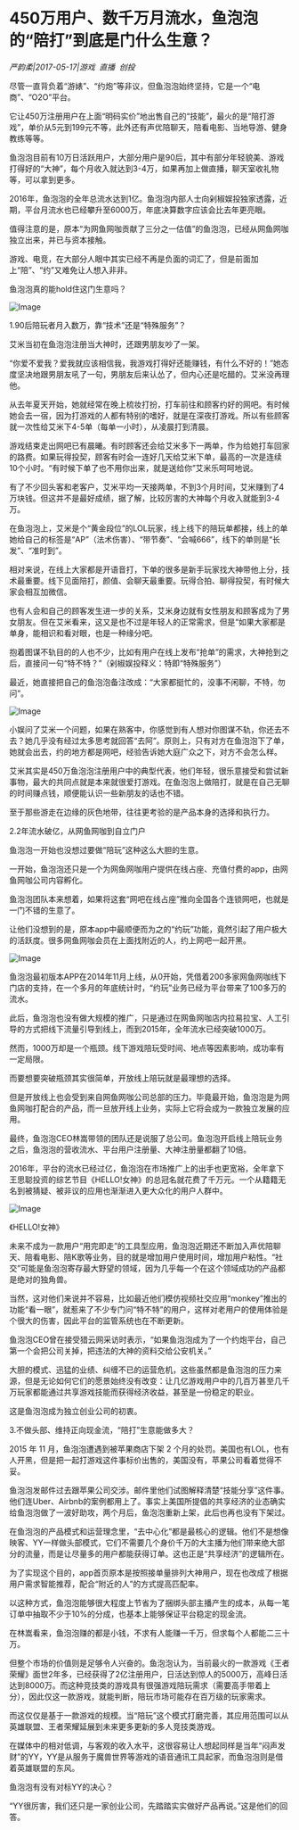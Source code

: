 # 450万用户、数千万月流水，鱼泡泡的“陪打”到底是门什么生意？

*严韵柔|2017-05-17|游戏 
                                                直播 
                                                创投*

尽管一直背负着“游婊”、“约炮”等非议，但鱼泡泡始终坚持，它是一个“电商”、“O2O”平台。

它让450万注册用户在上面“明码实价”地出售自己的“技能”，最火的是“陪打游戏”，单价从5元到199元不等，此外还有声优陪聊天，陪看电影、当地导游、健身教练等等。

鱼泡泡目前有10万日活跃用户，大部分用户是90后，其中有部分年轻貌美、游戏打得好的“大神”，每个月收入就达到3-4万，如果再加上做直播，聊天室收礼物等，可以拿到更多。

2016年，鱼泡泡的全年总流水达到1亿。鱼泡泡内部人士向剁椒娱投独家透露，近期，平台月流水也已经攀升至6000万，年底决算数字应该会比去年更亮眼。

值得注意的是，原本“为网鱼网咖贡献了三分之一估值”的鱼泡泡，已经从网鱼网咖独立出来，并已与资本接触。

游戏、电竞，在大部分人眼中其实已经不再是负面的词汇了，但是前面加上“陪”、“约”又难免让人想入非非。

鱼泡泡真的能hold住这门生意吗？

![Image](http://si1.go2yd.com/get-image/0DzW1Nru7vc)

1.90后陪玩者月入数万，靠“技术”还是“特殊服务”？

艾米当初在鱼泡泡注册当大神时，还跟男朋友吵了一架。

“你爱不爱我？爱我就应该相信我，我游戏打得好还能赚钱，有什么不好的！”她态度坚决地跟男朋友吼了一句，男朋友后来认怂了，但内心还是吃醋的。艾米没再理他。

从去年夏天开始，她就经常在晚上梳妆打扮，打车前往和顾客约好的网吧。有时候她会去一宿，因为打游戏的人都有特别的嗜好，就是在深夜打游戏。所以有些顾客就一次性给艾米下4-5单（每单一小时），从凌晨打到清晨。

游戏结束走出网吧已有晨曦。有时顾客还会给艾米多下一两单，作为给她打车回家的路费。如果玩得投契，顾客有时会一连好几天给艾米下单，最高的一次是连续10个小时。“有时候下单了也不用你出来，就是送给你”艾米乐呵呵地说。

有了不少回头客和老客户，艾米平均一天接两单，不到3个月时间，艾米赚到了4万块钱。但这并不是最好成绩，据了解，比较厉害的大神每个月收入就能到3-4万。

在鱼泡泡上，艾米是个“黄金段位”的LOL玩家，线上线下的陪玩单都接，线上的单她给自己的标签是“AP”（法术伤害）、“带节奏”、“会喊666”，线下的单则是“长发”、“准时到”。

相对来说，在线上大家都是开语音打，下单的很多是新手玩家找大神带他上分，技术最重要。线下见面陪打，颜值、会聊天最重要。玩得合拍、聊得投契，有时候大家会相互加微信。

也有人会和自己的顾客发生进一步的关系，艾米身边就有女性朋友和顾客成为了男女朋友。但在艾米看来，这又是也不过是年轻人的正常需求，但是“如果大家都是单身，能相识和看对眼，也是一种缘分吧。

抱着图谋不轨目的的人也不少，比如有用户在线上发布“抢单”的需求，大神抢到之后，直接问一句“特不特？”（剁椒娱投释义：特即“特殊服务”）

最近，她直接把自己的鱼泡泡备注改成：“大家都挺忙的，没事不闲聊，不特，勿问”。

![Image](http://si1.go2yd.com/get-image/0DzW1RqNagS)

小娱问了艾米一个问题，如果在熟客中，你感觉到有人想对你图谋不轨，你还去不去？她几乎没有经过太多思考就回答“去阿”。原则上，只有对方在鱼泡泡下了单，她就会出去，约的地方都是网吧，经验告诉她大庭广众之下，对方不会怎么样。

艾米其实是450万鱼泡泡注册用户中的典型代表，他们年轻，很乐意接受和尝试新事物，最大的共同点就是本来就很爱打游戏。在鱼泡泡上做陪打，就是在自己无聊的时间赚点钱，顺便能认识一些新朋友的话也不错。

至于那些游走在边缘的灰色地带，往往更考验的是产品本身的选择和执行力。

2.2年流水破亿，从网鱼网咖到自立门户

鱼泡泡一开始也没想过要做“陪玩”这种这么大胆的生意。

一开始，鱼泡泡还只是一个为网鱼网咖用户提供在线占座、充值付费的app，由网鱼网咖公司内容孵化。

鱼泡泡团队本来想着，如果将这套“网吧在线占座”推向全国各个连锁网吧，也就是一门不错的生意了。

让他们没想到的是，原本app中最顺便而为之的“约玩”功能，竟然引起了用户极大的活跃度。很多网鱼网咖会员在上面找附近的人，约上网吧一起开黑。

![Image](http://si1.go2yd.com/get-image/0DzW1Qf6s8O)

鱼泡泡最初版本APP在2014年11月上线，从0开始，凭借着200多家网鱼网咖线下门店的支持，在一个多月的年底统计时，“约玩”业务已经为平台带来了100多万的流水。

此后，鱼泡泡也没有做大规模的推广，只是通过在网鱼网咖店内拉易拉宝、人工引导的方式把线下流量引导到线上，而到2015年，全年流水已经突破1000万。

然而，1000万却是一个瓶颈。线下游戏陪玩受时间、地点等因素影响，成功率有一定局限。

而要想要突破瓶颈其实很简单，开放线上陪玩就是最理想的选择。

但是开放线上也会受到来自网鱼网咖公司总部的压力。毕竟最开始，鱼泡泡是为网鱼网咖打配合的产品，而一旦放开线上业务，实际上它将会成为一款独立发展的应用。

最终，鱼泡泡CEO林嵩带领的团队还是说服了总公司。鱼泡泡开启线上陪玩业务之后，鱼泡泡的营收流水、平台用户注册量、大神注册量都翻了10倍。

2016年，平台的流水已经过亿，鱼泡泡在市场推广上的出手也更宽裕，全年拿下王思聪投资的综艺节目《HELLO!女神》的总冠名就花费了千万元。一个从籍籍无名到被猜疑、被非议的应用也渐渐进入更大众化的用户人群中。

![Image](http://si1.go2yd.com/get-image/0DzW1RVU0rA)

《HELLO!女神》

未来不成为一款用户“用完即走”的工具型应用，鱼泡泡近期还不断加入声优陪聊天、陪看电影、陪K歌等业务，目的就是增加用户使用时间，增加用户粘性。“社交”可能是鱼泡泡寄存最大野望的领域，因为几乎每一个在这个领域成功的产品都是绝对的独角兽。

当然，这对他们来说并不容易，比如最近他们模仿视频社交应用“monkey”推出的功能“看一眼”，就惹来了不少专门问“特不特”的用户，这样对老用户的使用体验是个很大的伤害，因此平台的监管系统也在不断更新。

鱼泡泡CEO曾在接受猎云网采访时表示，“如果鱼泡泡成为了一个约炮平台，自己第一个会把公司关掉，把违法的大神的资料交给公安机关。”

大胆的模式、迅猛的业绩、纠缠不已的运营危机，这些虽然都是鱼泡泡的压力来源，但是无论如何它们的愿景始终没有改变：让几亿游戏用户中的几百万甚至几千万玩家都能通过共享游戏技能而获得经济收益，甚至是一份稳定的职业。

这是鱼泡泡成为独立创业公司的初衷。

3.不做头部、维持正向现金流，“陪打”生意能做多大？

2015 年 11 月，鱼泡泡遭遇到被苹果商店下架 2 个月的处罚。美国也有LOL，也有人开黑，但是把一起打游戏这件事标价出售的，美国没有，苹果公司看着觉得不妥。

鱼泡泡发邮件过去跟苹果公司交涉。邮件里他们试图解释清楚“技能分享”这件事。他们连Uber、Airbnb的案例都用上了。事实上美国所提倡的共享经济的业态确实给鱼泡泡做了一波好助攻，两个月后，鱼泡泡重新上架，此后也再也没有下架过。

在鱼泡泡的产品模式和运营理念里，“去中心化”都是最核心的逻辑。他们不是想像映客、YY一样做头部模式，它们不需要几个身价千万的大主播为他们带来绝大部分的流量，而是让尽量多的用户都能获得订单。这也正是“共享经济”的逻辑所在。

为了实现这个目的，app首页原本是按照接单量排列大神用户，现在也改成了根据用户需求智能推荐，配合“附近的人”的方式提高匹配率。

以这种方式，鱼泡泡能够很大程度上节省为了捆绑头部主播产生的成本，从每一笔订单中抽取不少于10%的分成，也基本上能够保证平台稳定的现金流。

在林嵩看来，鱼泡泡赚的都是小钱，不求有人能赚一千万，但求每个人都能二三十万。

但整个市场的价值则是足够令人兴奋的。鱼泡泡认为，当前最火的一款游戏《王者荣耀》面世2年多，已经获得了2亿注册用户，日活达到惊人的5000万，高峰日活达到8000万。而这种竞技类的游戏具有很强游戏陪玩需求（需要高手带着上分），因此仅这一款游戏，就能判断，陪玩市场可能存在百万级的玩家需求。

而这仅仅是基于一款游戏的规模。当“陪玩”这个模式打磨完善，其应用范围可以从英雄联盟、王者荣耀延展到未来更多更新的多人竞技类游戏。

在媒体中的相对低调，与客观的收入水平，这很容易让人想起同样是当年“闷声发财”的YY，YY是从服务于魔兽世界等游戏的语音通讯工具起家，而鱼泡泡则是借着英雄联盟的东风。

鱼泡泡有没有对标YY的决心？

“YY很厉害，我们还只是一家创业公司，先踏踏实实做好产品再说。”这是他们的回答。

